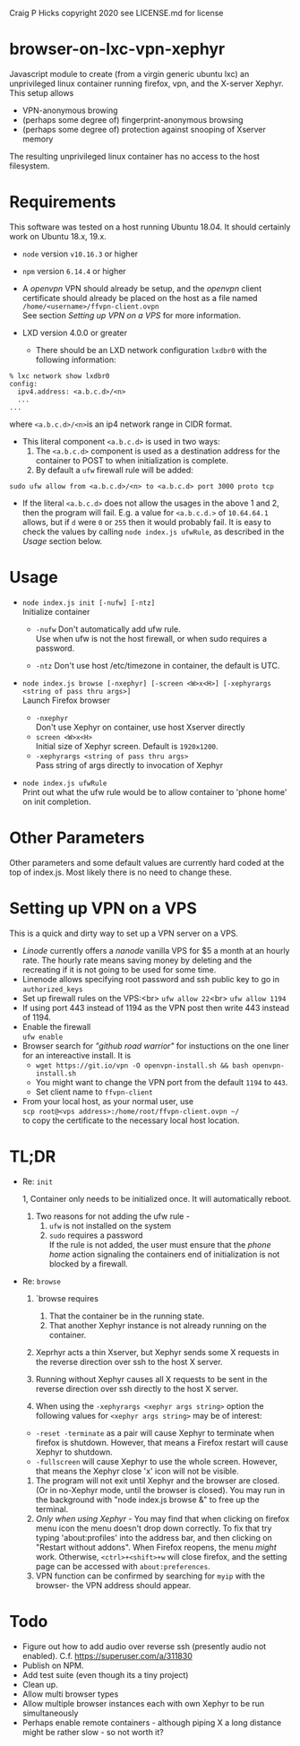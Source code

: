 Craig P Hicks copyright 2020 
see LICENSE.md for license

# browser-on-lxc-vpn-xephyr

Javascript module to create (from a virgin generic ubuntu lxc) an unprivileged linux container 
running firefox, vpn, and the X-server Xephyr.  This setup allows
 - VPN-anonymous browing
 - (perhaps some degree of) fingerprint-anonymous browsing 
 - (perhaps some degree of) protection against snooping of Xserver memory
 
The resulting unprivileged linux container has no access to the host filesystem.
 
# Requirements

This software was tested on a host running Ubuntu 18.04. 
It should certainly work on Ubuntu 18.x, 19.x.

- `node` version `v10.16.3` or higher

- `npm` version `6.14.4` or higher

- A *openvpn* VPN should already be setup, and the *openvpn* client certificate
should already be placed on the host as a file named <br/>
`/home/<username>/ffvpn-client.ovpn` <br/>
See section *Setting up VPN on a VPS* for more information.

- LXD version 4.0.0 or greater
  - There should be an LXD network configuration `lxdbr0` with the following information:
```
% lxc network show lxdbr0
config:
  ipv4.address: <a.b.c.d>/<n>
  ...
...
```
where `<a.b.c.d>/<n>`is an ip4 network range in CIDR format. 

  - This literal component `<a.b.c.d>` is used in two ways:
    1. The `<a.b.c.d>` component is used as a destination address for the container to 
POST to when initialization is complete.  
    2. By default a `ufw` firewall rule will be added:
```
sudo ufw allow from <a.b.c.d>/<n> to <a.b.c.d> port 3000 proto tcp
```

  - If the literal `<a.b.c.d>` does not allow the usages in the above 1 and 2, then the program will fail.  E.g. a value for `<a.b.c.d.>`  of `10.64.64.1` allows, but if `d` were  `0` or `255` then it would probably fail.  It is easy to check the values by calling `node index.js ufwRule`, as described in the *Usage* section below.


# Usage

 - `node index.js init [-nufw] [-ntz]`<br/>
   Initialize container
   - `-nufw` 
     Don't automatically add ufw rule.  
	 Use when ufw is not the host firewall, or when sudo requires a password. 
	 
   - `-ntz` 
     Don't use host /etc/timezone in container, the default is UTC.

 - `node index.js browse [-nxephyr] [-screen <W>x<H>] [-xephyrargs <string of pass thru args>]`<br/>
   Launch Firefox browser
   - `-nxephyr`<br/>
     Don't use Xephyr on container, use host Xserver directly
   - `screen <W>x<H>`<br/>
       Initial size of Xephyr screen. Default is `1920x1200`.
   - `-xephyrargs <string of pass thru args>`<br/>
     Pass string of args directly to invocation of Xephyr

 - `node index.js ufwRule`<br/>
   Print out what the ufw rule would be to allow container to 'phone home' on init completion.

      
# Other Parameters

Other parameters and some default values are currently hard coded at the top of index.js. 
Most likely there is no need to change these.


# Setting up VPN on a VPS

This is a quick and dirty way to set up a VPN server on a VPS.

 - *Linode* currently offers a *nanode* vanilla VPS for $5 a month at an hourly rate.
 The hourly rate means saving money by deleting and the recreating if it is not going to be used
 for some time.
 - Linenode allows specifying root password and ssh public key to go in `authorized_keys`
 - Set up firewall rules on the VPS:<br\>
   `ufw allow 22`<br\>
   `ufw allow 1194`
 - If using port 443 instead of 1194 as the VPN post then write 443 instead of 1194.
 - Enable the firewall<br/>
   `ufw enable`
 - Browser search for *"github road warrior"* for instuctions on the one liner for 
 an intereactive install. It is
   - `wget https://git.io/vpn -O openvpn-install.sh && bash openvpn-install.sh`
   - You might want to change the VPN port from the default `1194` to `443`.
   - Set client name to `ffvpn-client`
 - From your local host, as your normal user, use <br/>
 `scp root@<vps address>:/home/root/ffvpn-client.ovpn ~/`<br/>
 to copy the certificate to the necessary local host location.
 
# TL;DR

- Re: `init`

  1, Container only needs to be initialized once.  It will automatically reboot.

  1. Two reasons for not adding the ufw rule - <br/>
     1.  `ufw` is not installed on the system <br/>
     2.  `sudo` requires a password <br/>
	 If the rule is not added, the user must ensure that the *phone home* action signaling the containers end of initialization is not blocked by a firewall.


- Re: `browse`

  1. `browse requires <br/>
     1. That the container be in the running state. <br/>
	 2. That another Xephyr instance is not already running on the container.

  1. Xeprhyr acts a thin Xserver, but Xephyr sends some X requests in the reverse direction over ssh  to the host X server.
  1. Running without Xephyr causes all X requests to be sent in the reverse direction over ssh directly to the host X server. 

  1. When using the `-xephyrargs <xephyr args string>` option the following values for `<xephyr args string>` may be of interest:
    - `-reset -terminate` as a pair will cause Xephyr to terminate when firefox is shutdown.  However, that means a Firefox restart will cause Xephyr to shutdown.
    - `-fullscreen` will cause Xephyr to use the whole screen.  However, that means the Xephyr close 'x' icon will not be visible.
	
  1.  The program will not exit until Xephyr and the browser are closed.
      (Or in no-Xephyr mode, until the browser is closed).
      You may run in the background with "node index.js browse &" to free up the terminal.
  1.  *Only when using Xephyr* - You may find that when clicking on firefox menu icon the menu doesn't drop down correctly.  To fix that try typing 'about:profiles' into the address bar, and then clicking on "Restart without addons".  When Firefox reopens, the menu *might* work.  Otherwise, `<ctrl>+<shift>+w` will close firefox, and the setting page can be accessed with `about:preferences`.
  1.  VPN function can be confirmed by searching for `myip` with the browser- the VPN address should appear. 


# Todo

- Figure out how to add audio over reverse ssh (presently audio not enabled).
  C.f. https://superuser.com/a/311830
- Publish on NPM.
- Add test suite (even though its a tiny project)
- Clean up.
- Allow multi browser types
- Allow multiple browser instances each with own Xephyr to be run simultaneously 
- Perhaps enable remote containers - 
although piping X a long distance might be rather slow - so not worth it?
